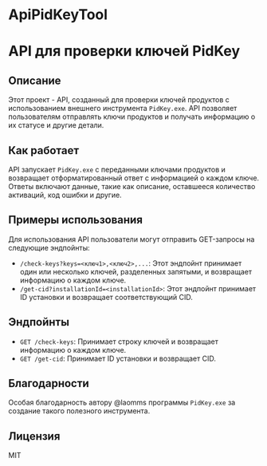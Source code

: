 # ApiPidKeyTool

# API для проверки ключей PidKey

## Описание

Этот проект - API, созданный для проверки ключей продуктов с использованием внешнего инструмента `PidKey.exe`. API позволяет пользователям отправлять ключи продуктов и получать информацию о их статусе и другие детали.

## Как работает

API запускает `PidKey.exe` с переданными ключами продуктов и возвращает отформатированный ответ с информацией о каждом ключе. Ответы включают данные, такие как описание, оставшееся количество активаций, код ошибки и другие.

## Примеры использования

Для использования API пользователи могут отправить GET-запросы на следующие эндпойнты:

- `/check-keys?keys=<ключ1>,<ключ2>,...`: Этот эндпойнт принимает один или несколько ключей, разделенных запятыми, и возвращает информацию о каждом ключе.
- `/get-cid?installationId=<installationId>`: Этот эндпойнт принимает ID установки и возвращает соответствующий CID.

## Эндпойнты

- `GET /check-keys`: Принимает строку ключей и возвращает информацию о каждом ключе.
- `GET /get-cid`: Принимает ID установки и возвращает CID.

## Благодарности

Особая благодарность автору @laomms программы `PidKey.exe` за создание такого полезного инструмента.

## Лицензия

MIT

